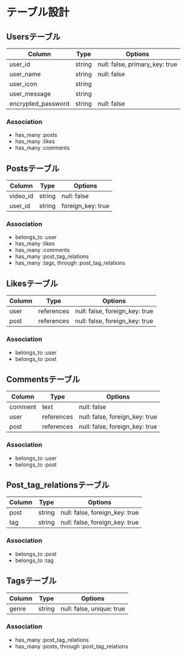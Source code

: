 # テーブル設計

## Usersテーブル

| Column             | Type   | Options                        |
| ------------------ | ------ | ------------------------------ |
| user_id            | string | null: false, primary_key: true |
| user_name          | string | null: false                    |
| user_icon          | string |                                |
| user_message       | string |                                |
| encrypted_password | string | null: false                    |

### Association

- has_many :posts
- has_many :likes
- has_many :comments

## Postsテーブル

| Column   | Type       | Options           |
| -------- | ---------- | ----------------- |
| video_id | string     | null: false       |
| user_id  | string     | foreign_key: true |

### Association

- belongs_to :user
- has_many :likes
- has_many :comments
- has_many :post_tag_relations
- has_many :tags, through :post_tag_relations

## Likesテーブル

| Column | Type       | Options                        |
| ------ | ---------- | ------------------------------ |
| user   | references | null: false, foreign_key: true |
| post   | references | null: false, foreign_key: true |

### Association

- belongs_to :user
- belongs_to :post

## Commentsテーブル

| Column  | Type       | Options                        |
| ------- | ---------- | ------------------------------ |
| comment | text       | null: false                    |
| user    | references | null: false, foreign_key: true |
| post    | references | null: false, foreign_key: true |

### Association

- belongs_to :user
- belongs_to :post

## Post_tag_relationsテーブル

| Column | Type   | Options                        |
| ------ | ------ | ------------------------------ |
| post   | string | null: false, foreign_key: true |
| tag    | string | null: false, foreign_key: true |

### Association

- belongs_to :post
- belongs_to :tag

## Tagsテーブル

| Column | Type   | Options                   |
| ------ | ------ | ------------------------- |
| genre  | string | null: false, unique: true |

### Association

- has_many :post_tag_relations
- has_many :posts, through :post_tag_relations